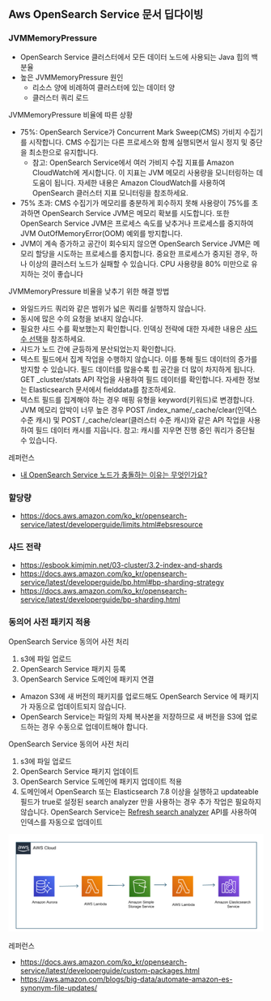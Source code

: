 ## Aws OpenSearch Service 문서 딥다이빙

### JVMMemoryPressure
- OpenSearch Service 클러스터에서 모든 데이터 노드에 사용되는 Java 힙의 백분율
- 높은 JVMMemoryPressure 원인
  - 리소스 양에 비례하여 클러스터에 있는 데이터 양
  - 클러스터 쿼리 로드

JVMMemoryPressure 비율에 따른 상황
- 75%: OpenSearch Service가 Concurrent Mark Sweep(CMS) 가비지 수집기를 시작합니다. CMS 수집기는 다른 프로세스와 함께 실행되면서 일시 정지 및 중단을 최소한으로 유지합니다. 
  - 참고: OpenSearch Service에서 여러 가비지 수집 지표를 Amazon CloudWatch에 게시합니다. 이 지표는 JVM 메모리 사용량을 모니터링하는 데 도움이 됩니다. 자세한 내용은 Amazon CloudWatch를 사용하여 OpenSearch 클러스터 지표 모니터링을 참조하세요. 
- 75% 초과: CMS 수집기가 메모리를 충분하게 회수하지 못해 사용량이 75%를 초과하면 OpenSearch Service JVM은 메모리 확보를 시도합니다. 또한 OpenSearch Service JVM은 프로세스 속도를 낮추거나 프로세스를 중지하여 JVM OutOfMemoryError(OOM) 예외를 방지합니다. 
- JVM이 계속 증가하고 공간이 회수되지 않으면 OpenSearch Service JVM은 메모리 할당을 시도하는 프로세스를 중지합니다. 중요한 프로세스가 중지된 경우, 하나 이상의 클러스터 노드가 실패할 수 있습니다. CPU 사용량을 80% 미만으로 유지하는 것이 좋습니다

JVMMemoryPressure 비율을 낮추기 위한 해결 방법
- 와일드카드 쿼리와 같은 범위가 넓은 쿼리를 실행하지 않습니다.
- 동시에 많은 수의 요청을 보내지 않습니다.
- 필요한 샤드 수를 확보했는지 확인합니다. 인덱싱 전략에 대한 자세한 내용은 [샤드 수 선택](https://docs.aws.amazon.com/ko_kr/opensearch-service/latest/developerguide/bp-sharding.html)을 참조하세요. 
- 샤드가 노드 간에 균등하게 분산되었는지 확인합니다. 
- 텍스트 필드에서 집계 작업을 수행하지 않습니다. 이를 통해 필드 데이터의 증가를 방지할 수 있습니다. 필드 데이터를 많을수록 힙 공간을 더 많이 차지하게 됩니다. GET _cluster/stats API 작업을 사용하여 필드 데이터를 확인합니다. 자세한 정보는 Elasticsearch 문서에서 fielddata를 참조하세요. 
- 텍스트 필드를 집계해야 하는 경우 매핑 유형을 keyword(키워드)로 변경합니다. JVM 메모리 압박이 너무 높은 경우 POST /index_name/_cache/clear(인덱스 수준 캐시) 및 POST /_cache/clear(클러스터 수준 캐시)와 같은 API 작업을 사용하여 필드 데이터 캐시를 지웁니다. 참고: 캐시를 지우면 진행 중인 쿼리가 중단될 수 있습니다.

레퍼런스
- [내 OpenSearch Service 노드가 충돌하는 이유는 무엇인가요?](https://repost.aws/ko/knowledge-center/opensearch-node-crash)

### 할당량
- https://docs.aws.amazon.com/ko_kr/opensearch-service/latest/developerguide/limits.html#ebsresource

### 샤드 전략

- https://esbook.kimjmin.net/03-cluster/3.2-index-and-shards
- https://docs.aws.amazon.com/ko_kr/opensearch-service/latest/developerguide/bp.html#bp-sharding-strategy
- https://docs.aws.amazon.com/ko_kr/opensearch-service/latest/developerguide/bp-sharding.html


### 동의어 사전 패키지 적용
OpenSearch Service 동의어 사전 처리 
1. s3에 파일 업로드
2. OpenSearch Service 패키지 등록
3. OpenSearch Service 도메인에 패키지 연결

- Amazon S3에 새 버전의 패키지를 업로드해도 OpenSearch Service 에 패키지가 자동으로 업데이트되지 않습니다. 
- OpenSearch Service는 파일의 자체 복사본을 저장하므로 새 버전을 S3에 업로드하는 경우 수동으로 업데이트해야 합니다.

OpenSearch Service 동의어 사전 처리
1. s3에 파일 업로드
2. OpenSearch Service 패키지 업데이트
3. OpenSearch Service 도메인에 패키지 업데이트 적용
4. 도메인에서 OpenSearch 또는 Elasticsearch 7.8 이상을 실행하고 updateable 필드가 true로 설정된 search analyzer 만을 사용하는 경우 추가 작업은 필요하지 않습니다. 
   OpenSearch Service는 [Refresh search analyzer](https://docs.opensearch.org/latest/im-plugin/refresh-analyzer/) API를 사용하여 인덱스를 자동으로 업데이트


<img src="./opensearch-synonym--architecture.png">

레퍼런스
- https://docs.aws.amazon.com/ko_kr/opensearch-service/latest/developerguide/custom-packages.html
- https://aws.amazon.com/blogs/big-data/automate-amazon-es-synonym-file-updates/
